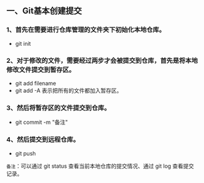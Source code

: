 ## 一、Git基本创建提交

### 1、首先在需要进行仓库管理的文件夹下初始化本地仓库。

- git init

### 2、对于修改的文件，需要经过两步才会被提交到仓库，首先是将本地修改文件提交到暂存区。

- git add filename
- git add -A 表示把所有的文件都加入暂存区。

### 3、然后将暂存区的文件提交到仓库。

- git commit -m "备注"

### 4、然后提交到远程仓库。

- git push

`备注`：可以通过 git status 查看当前本地仓库的提交情况、通过 git log 查看提交记录。